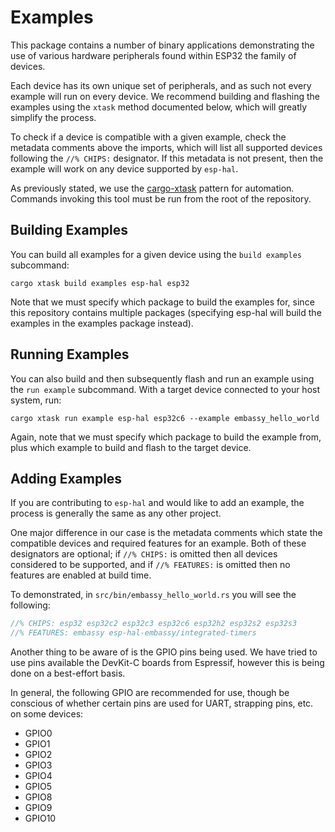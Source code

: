 # Examples

This package contains a number of binary applications demonstrating the use of various hardware peripherals found within ESP32 the family of devices.

Each device has its own unique set of peripherals, and as such not every example will run on every device. We recommend building and flashing the examples using the `xtask` method documented below, which will greatly simplify the process.

To check if a device is compatible with a given example, check the metadata comments above the imports, which will list all supported devices following the `//% CHIPS:` designator. If this metadata is not present, then the example will work on any device supported by `esp-hal`.

As previously stated, we use the [cargo-xtask] pattern for automation. Commands invoking this tool must be run from the root of the repository.

[cargo-xtask]: https://github.com/matklad/cargo-xtask

## Building Examples

You can build all examples for a given device using the `build examples` subcommand:

```shell
cargo xtask build examples esp-hal esp32
```

Note that we must specify which package to build the examples for, since this repository contains multiple packages (specifying esp-hal will build the examples in the examples package instead).

## Running Examples

You can also build and then subsequently flash and run an example using the `run example` subcommand. With a target device connected to your host system, run:

```shell
cargo xtask run example esp-hal esp32c6 --example embassy_hello_world
```

Again, note that we must specify which package to build the example from, plus which example to build and flash to the target device.

## Adding Examples

If you are contributing to `esp-hal` and would like to add an example, the process is generally the same as any other project.

One major difference in our case is the metadata comments which state the compatible devices and required features for an example. Both of these designators are optional; if `//% CHIPS:` is omitted then all devices considered to be supported, and if `//% FEATURES:` is omitted then no features are enabled at build time.

To demonstrated, in `src/bin/embassy_hello_world.rs` you will see the following:

```rust
//% CHIPS: esp32 esp32c2 esp32c3 esp32c6 esp32h2 esp32s2 esp32s3
//% FEATURES: embassy esp-hal-embassy/integrated-timers
```

Another thing to be aware of is the GPIO pins being used. We have tried to use pins available the DevKit-C boards from Espressif, however this is being done on a best-effort basis.

In general, the following GPIO are recommended for use, though be conscious of whether certain pins are used for UART, strapping pins, etc. on some devices:

- GPIO0
- GPIO1
- GPIO2
- GPIO3
- GPIO4
- GPIO5
- GPIO8
- GPIO9
- GPIO10
